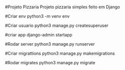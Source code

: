 #Projeto Pizzaria
Projeto pizzaria simples feito em Django

#Criar env
python3 -m venv env

#Criar usuario
python3 manage.py createsuperuser

#criar app
django-admin startapp <nomedoapp>

#Rodar server
python3 manage.py runserver

#Criar migrattions
python3 manage.py makemigrations

#Rodar migrates
python3 manage.py migrate